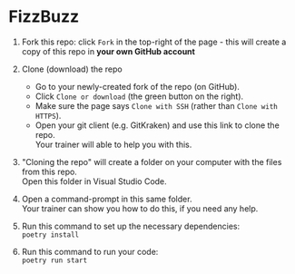 # FizzBuzz

1. Fork this repo: click `Fork` in the top-right of the page - this will create a copy of this repo in **your own GitHub account**

2. Clone (download) the repo
    * Go to your newly-created fork of the repo (on GitHub).
    * Click `Clone or download` (the green button on the right).
    * Make sure the page says `Clone with SSH` (rather than `Clone with HTTPS`).
    * Open your git client (e.g. GitKraken) and use this link to clone the repo.  
    Your trainer will able to help you with this.

3. "Cloning the repo" will create a folder on your computer with the files from this repo.  
Open this folder in Visual Studio Code.

4. Open a command-prompt in this same folder.  
Your trainer can show you how to do this, if you need any help.

5. Run this command to set up the necessary dependencies:  
`poetry install`

6. Run this command to run your code:  
`poetry run start`
